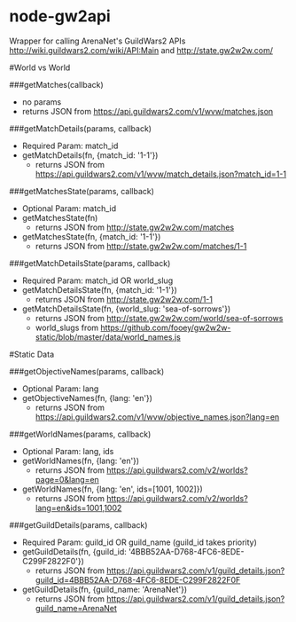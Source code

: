node-gw2api
========
Wrapper for calling ArenaNet's GuildWars2 APIs
http://wiki.guildwars2.com/wiki/API:Main and http://state.gw2w2w.com/

#World vs World

###getMatches(callback)
- no params
- returns JSON from https://api.guildwars2.com/v1/wvw/matches.json

###getMatchDetails(params, callback)
- Required Param: match_id
- getMatchDetails(fn, {match_id: '1-1'})  
    - returns JSON from https://api.guildwars2.com/v1/wvw/match_details.json?match_id=1-1

###getMatchesState(params, callback)
- Optional Param: match_id
- getMatchesState(fn)  
    - returns JSON from http://state.gw2w2w.com/matches
- getMatchesState(fn, {match_id: '1-1'})  
    - returns JSON from http://state.gw2w2w.com/matches/1-1

###getMatchDetailsState(params, callback)
- Required Param: match_id OR world_slug
- getMatchDetailsState(fn, {match_id: '1-1'})  
    - returns JSON from http://state.gw2w2w.com/1-1
- getMatchDetailsState(fn, {world_slug: 'sea-of-sorrows'})  
    - returns JSON from http://state.gw2w2w.com/world/sea-of-sorrows
	- world_slugs from https://github.com/fooey/gw2w2w-static/blob/master/data/world_names.js


#Static Data

###getObjectiveNames(params, callback)
- Optional Param: lang
- getObjectiveNames(fn, {lang: 'en'})  
    - returns JSON from https://api.guildwars2.com/v1/wvw/objective_names.json?lang=en

###getWorldNames(params, callback)
- Optional Param: lang, ids
- getWorldNames(fn, {lang: 'en'})  
    - returns JSON from https://api.guildwars2.com/v2/worlds?page=0&lang=en
- getWorldNames(fn, {lang: 'en', ids=[1001, 1002]})  
    - returns JSON from https://api.guildwars2.com/v2/worlds?lang=en&ids=1001,1002

###getGuildDetails(params, callback)
- Required Param: guild_id OR guild_name (guild_id takes priority)
- getGuildDetails(fn, {guild_id: '4BBB52AA-D768-4FC6-8EDE-C299F2822F0'})  
    - returns JSON from https://api.guildwars2.com/v1/guild_details.json?guild_id=4BBB52AA-D768-4FC6-8EDE-C299F2822F0F
- getGuildDetails(fn, {guild_name: 'ArenaNet'})  
    - returns JSON from https://api.guildwars2.com/v1/guild_details.json?guild_name=ArenaNet